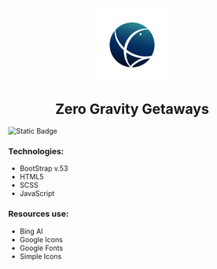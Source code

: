 <p align="center">
    <img src="img/zgg_logo.png" alt="Zero Gravity Getaways Logo" width="150" >
</p>

<h1 align="center">Zero Gravity Getaways</h1>
<img alt="Static Badge" src="https://img.shields.io/badge/Bootstrap%20v5.3-%237135F2">

### Technologies:
- BootStrap v.53
- HTML5
- SCSS
- JavaScript

### Resources use:
- Bing AI
- Google Icons
- Google Fonts
- Simple Icons